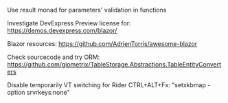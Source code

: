 Use result monad for parameters' validation in functions

Investigate DevExpress Preview license for: https://demos.devexpress.com/blazor/

Blazor resources: https://github.com/AdrienTorris/awesome-blazor

Check sourcecode and try ORM: https://github.com/giometrix/TableStorage.Abstractions.TableEntityConverters

Disable temporarily VT switching for Rider CTRL+ALT+Fx: "setxkbmap -option srvrkeys:none" 